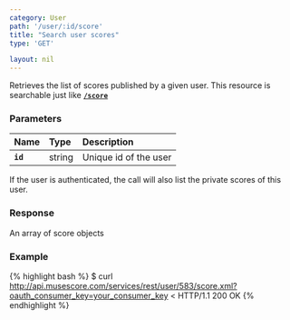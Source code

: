 ```yaml
---
category: User
path: '/user/:id/score'
title: "Search user scores"
type: 'GET'

layout: nil
---
```


Retrieves the list of scores published by a given user. This resource is searchable just like [**`/score`**](#/search-scores)

### Parameters

Name 			 |  Type     | Description     |
:----------------|:----------|:----------------|
**`id`**         | string    | Unique id of the user |

If the user is authenticated, the call will also list the private scores of this user.

### Response

An array of score objects

### Example

{% highlight bash %}
$ curl http://api.musescore.com/services/rest/user/583/score.xml?oauth_consumer_key=your_consumer_key
< HTTP/1.1 200 OK
{% endhighlight %}
